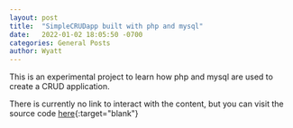 ```yaml
---
layout: post
title:  "SimpleCRUDapp built with php and mysql"
date:   2022-01-02 18:05:50 -0700
categories: General Posts
author: Wyatt 
---
```


This is an experimental project to learn how php and mysql are used to create a CRUD application. 

There is currently no link to interact with the content, but you can visit the source code [here](https://github.com/wyattcolyn/simpleCRUDapp){:target="blank"}

